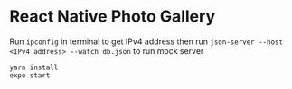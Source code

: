 # React Native Photo Gallery

Run `ipconfig` in terminal to get IPv4 address then run `json-server --host <IPv4 address> --watch db.json` to run mock server
```
yarn install
expo start
```
